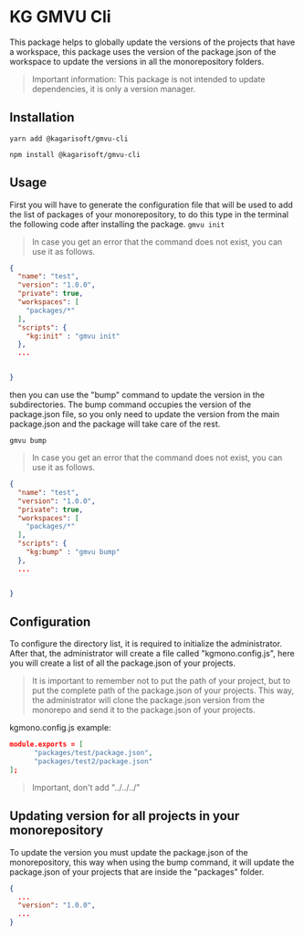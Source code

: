 # KG GMVU Cli

This package helps to globally update the versions of the projects that have a workspace, this package uses the version of the package.json of the workspace to update the versions in all the monorepository folders.

>Important information: This package is not intended to update dependencies, it is only a version manager.
## Installation

`yarn add @kagarisoft/gmvu-cli`

`npm install @kagarisoft/gmvu-cli`

## Usage

First you will have to generate the configuration file that will be used to add the list of packages of your monorepository, to do this type in the terminal the following code after installing the package.
`gmvu init`

> In case you get an error that the command does not exist, you can use it as follows.
```json
{
  "name": "test",
  "version": "1.0.0",
  "private": true,
  "workspaces": [
    "packages/*"
  ],
  "scripts": {
    "kg:init" : "gmvu init"
  },
  ...


}
```
then you can use the "bump" command to update the version in the subdirectories.
The bump command occupies the version of the package.json file, so you only need to update the version from the main package.json and the package will take care of the rest.




`gmvu bump`

> In case you get an error that the command does not exist, you can use it as follows.
```json
{
  "name": "test",
  "version": "1.0.0",
  "private": true,
  "workspaces": [
    "packages/*"
  ],
  "scripts": {
    "kg:bump" : "gmvu bump"
  },
  ...


}
```

## Configuration

To configure the directory list, it is required to initialize the administrator. After that, the administrator will create a file called "kgmono.config.js", here you will create a list of all the package.json of your projects.

> It is important to remember not to put the path of your project, but to put the complete path of the package.json of your projects. This way, the administrator will clone the package.json version from the monorepo and send it to the package.json of your projects.

kgmono.config.js example:
```json
module.exports = [
      "packages/test/package.json",
      "packages/test2/package.json"
];
```

> Important, don't add "../../../"
## Updating version for all projects in your monorepository

To update the version you must update the package.json of the monorepository, this way when using the bump command, it will update the package.json of your projects that are inside the "packages" folder.


```json
{
  ...
  "version": "1.0.0",
  ...
}
```